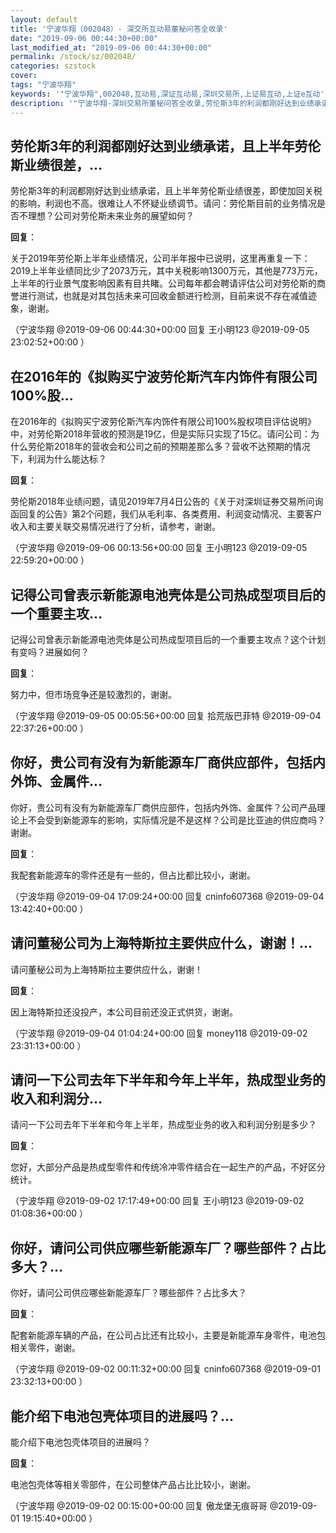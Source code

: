 ```yaml
---
layout: default
title: '宁波华翔（002048）- 深交所互动易董秘问答全收录'
date: "2019-09-06 00:44:30+00:00"
last_modified_at: "2019-09-06 00:44:30+00:00"
permalink: /stock/sz/002048/
categories: szstock
cover: 
tags: "宁波华翔"
keywords: '"宁波华翔",002048,互动易,深证互动易,深圳交易所,上证易互动,上证e互动'
description: '"宁波华翔-深圳交易所董秘问答全收录,劳伦斯3年的利润都刚好达到业绩承诺，且上半年劳伦斯业绩很差，即使加回关税的影响，利润也不高。很难让人不怀疑业绩调节。请问：劳伦斯目前的业务情况是否不理想？公司对劳伦斯未来业务的展望如何？"'
---
```


## 劳伦斯3年的利润都刚好达到业绩承诺，且上半年劳伦斯业绩很差，...

劳伦斯3年的利润都刚好达到业绩承诺，且上半年劳伦斯业绩很差，即使加回关税的影响，利润也不高。很难让人不怀疑业绩调节。请问：劳伦斯目前的业务情况是否不理想？公司对劳伦斯未来业务的展望如何？

**回复**：

关于2019年劳伦斯上半年业绩情况，公司半年报中已说明，这里再重复一下：2019上半年业绩同比少了2073万元，其中关税影响1300万元，其他是773万元，上半年的行业景气度影响因素有目共睹。公司每年都会聘请评估公司对劳伦斯的商誉进行测试，也就是对其包括未来可回收金额进行检测，目前来说不存在减值迹象，谢谢。 

（宁波华翔  @2019-09-06 00:44:30+00:00 回复 王小明123  @2019-09-05 23:02:52+00:00 ）

## 在2016年的《拟购买宁波劳伦斯汽车内饰件有限公司100%股...

在2016年的《拟购买宁波劳伦斯汽车内饰件有限公司100%股权项目评估说明》中，对劳伦斯2018年营收的预测是19亿，但是实际只实现了15亿。请问公司：为什么劳伦斯2018年的营收会和公司之前的预期差那么多？营收不达预期的情况下，利润为什么能达标？

**回复**：

劳伦斯2018年业绩问题，请见2019年7月4日公告的《关于对深圳证券交易所问询函回复的公告》第2个问题，我们从毛利率、各类费用、利润变动情况、主要客户收入和主要关联交易情况进行了分析，请参考，谢谢。 

（宁波华翔  @2019-09-06 00:13:56+00:00 回复 王小明123  @2019-09-05 22:59:20+00:00 ）

## 记得公司曾表示新能源电池壳体是公司热成型项目后的一个重要主攻...

记得公司曾表示新能源电池壳体是公司热成型项目后的一个重要主攻点？这个计划有变吗？进展如何？

**回复**：

努力中，但市场竞争还是较激烈的，谢谢。 

（宁波华翔  @2019-09-05 00:05:56+00:00 回复 拾荒版巴菲特  @2019-09-04 22:37:26+00:00 ）

## 你好，贵公司有没有为新能源车厂商供应部件，包括内外饰、金属件...

你好，贵公司有没有为新能源车厂商供应部件，包括内外饰、金属件？公司产品理论上不会受到新能源车的影响，实际情况是不是这样？公司是比亚迪的供应商吗？谢谢。

**回复**：

我配套新能源车的零件还是有一些的，但占比都比较小，谢谢。 

（宁波华翔  @2019-09-04 17:09:24+00:00 回复 cninfo607368  @2019-09-04 13:42:40+00:00 ）

## 请问董秘公司为上海特斯拉主要供应什么，谢谢！...

请问董秘公司为上海特斯拉主要供应什么，谢谢！

**回复**：

因上海特斯拉还没投产，本公司目前还没正式供货，谢谢。 

（宁波华翔  @2019-09-04 01:04:24+00:00 回复 money118  @2019-09-02 23:31:13+00:00 ）

## 请问一下公司去年下半年和今年上半年，热成型业务的收入和利润分...

请问一下公司去年下半年和今年上半年，热成型业务的收入和利润分别是多少？

**回复**：

您好，大部分产品是热成型零件和传统冷冲零件结合在一起生产的产品，不好区分统计。 

（宁波华翔  @2019-09-02 17:17:49+00:00 回复 王小明123  @2019-09-02 01:08:36+00:00 ）

## 你好，请问公司供应哪些新能源车厂？哪些部件？占比多大？...

你好，请问公司供应哪些新能源车厂？哪些部件？占比多大？

**回复**：

配套新能源车辆的产品，在公司占比还有比较小，主要是新能源车身零件，电池包相关零件，谢谢。 

（宁波华翔  @2019-09-02 00:11:32+00:00 回复 cninfo607368  @2019-09-01 23:32:13+00:00 ）

## 能介绍下电池包壳体项目的进展吗？...

能介绍下电池包壳体项目的进展吗？

**回复**：

电池包壳体等相关零部件，在公司整体产品占比比较小，谢谢。 

（宁波华翔  @2019-09-02 00:15:00+00:00 回复 傲龙堡无痕哥哥  @2019-09-01 19:15:40+00:00 ）

